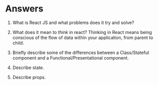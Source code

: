 # Answers

1.  What is React JS and what problems does it try and solve?

1.  What does it mean to _think_ in react?
Thinking in React means being conscious of the flow of data within your application, from parent to child.

1.  Briefly describe some of the differences between a Class/Stateful component and a Functional/Presentational component.

1.  Describe state.

1.  Describe props.
